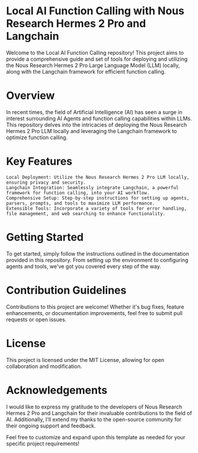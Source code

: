 # Local AI Function Calling with Nous Research Hermes 2 Pro and Langchain

Welcome to the Local AI Function Calling repository! This project aims to provide a comprehensive guide and set of tools for deploying and utilizing the Nous Research Hermes 2 Pro Large Language Model (LLM) locally, along with the Langchain framework for efficient function calling.

# Overview
In recent times, the field of Artificial Intelligence (AI) has seen a surge in interest surrounding AI Agents and function calling capabilities within LLMs. This repository delves into the intricacies of deploying the Nous Research Hermes 2 Pro LLM locally and leveraging the Langchain framework to optimize function calling.

# Key Features
    Local Deployment: Utilize the Nous Research Hermes 2 Pro LLM locally, ensuring privacy and security.
    Langchain Integration: Seamlessly integrate Langchain, a powerful framework for function calling, into your AI workflow.
    Comprehensive Setup: Step-by-step instructions for setting up agents, parsers, prompts, and tools to maximize LLM performance.
    Extensible Tools: Incorporate a variety of tools for error handling, file management, and web searching to enhance functionality.

# Getting Started
To get started, simply follow the instructions outlined in the documentation provided in this repository. From setting up the environment to configuring agents and tools, we've got you covered every step of the way.

# Contribution Guidelines
Contributions to this project are welcome! Whether it's bug fixes, feature enhancements, or documentation improvements, feel free to submit pull requests or open issues.

# License
This project is licensed under the MIT License, allowing for open collaboration and modification.

# Acknowledgements
I would like to express my gratitude to the developers of Nous Research Hermes 2 Pro and Langchain for their invaluable contributions to the field of AI. Additionally, I'll extend my thanks to the open-source community for their ongoing support and feedback.

Feel free to customize and expand upon this template as needed for your specific project requirements!
